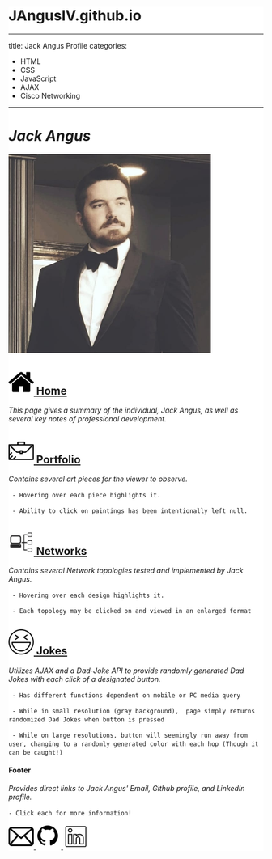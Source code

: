 <body>

<div style="    background-image: url('wbg.jpg');
                background-repeat: no-repeat;
                background-attachment:fixed;
                background-position: center;
                background-size: cover;
                background-color: white;">


# JAngusIV.github.io

---
title: 
    Jack Angus Profile
categories:
 - HTML
 - CSS
 - JavaScript
 - AJAX
 - Cisco Networking
---
# *Jack Angus* #

<img src="jangus.jpg" alt="Jack Angus" width="400px"/>



## <a href="https://jangusiv.github.io/index.html" target="_blank"> <img src="home.png" alt="home" width="50"/> </a> [Home](https://jangusiv.github.io/index.html) ##


*This page gives a summary of the individual, Jack Angus, as well as several key notes of professional development.*

##  <a href="https://jangusiv.github.io/angus_portfolio.html" target="_blank"> <img src="pfolio.png" alt="portfolio" width="50"/> </a> [Portfolio](https://jangusiv.github.io/angus_portfolio.html) ##
*Contains several art pieces for the viewer to observe.*

` - Hovering over each piece highlights it.`

` - Ability to click on paintings has been intentionally left null.`

## <a href="https://jangusiv.github.io/angus_networks.html" target="_blank"> <img src="nwork.png" alt="networks" width="50"/> </a> [Networks](https://jangusiv.github.io/angus_networks.html) ##
*Contains several Network topologies tested and implemented by Jack Angus.*

` - Hovering over each design highlights it.`

` - Each topology may be clicked on and viewed in an enlarged format`

## <a href="https://jangusiv.github.io/jokes.html" target="_blank"> <img src="joke.png" alt="jokes" width="50"/> </a> [Jokes](https://jangusiv.github.io/jokes.html) ##
*Utilizes AJAX and a Dad-Joke API to provide randomly generated Dad Jokes with each click of a designated button.*

` - Has different functions dependent on mobile or PC media query`

` - While in small resolution (gray background),  page simply returns randomized Dad Jokes when button is pressed`

` - While on large resolutions, button will seemingly run away from user, changing to a randomly generated color with each hop (Though it can be caught!)`

#### Footer ####
*Provides direct links to Jack Angus' Email, Github profile, and LinkedIn profile.*

` - Click each for more information! `
<div>
<a href="mailto:jangus@go.pasadena.edu" target="_blank">
<img src="email.png" alt="email" width="50"/>
</a>


<a href="https://github.com/JAngusIV" target="_blank">
<img src="git.png" alt="github" width="50"/>
</a>

<a href="https://www.linkedin.com/in/jackcangus/" target="_blank">
<img src="linkedin.png" alt="linkedin" width="50"/>
</a>
</div>

</div>

</body>
